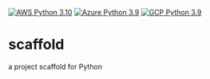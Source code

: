 [![AWS Python 3.10](https://github.com/lk6760/scaffold/actions/workflows/aws.yml/badge.svg)](https://github.com/lk6760/scaffold/actions/workflows/aws.yml)
[![Azure Python 3.9](https://github.com/lk6760/scaffold/actions/workflows/azure.yml/badge.svg)](https://github.com/lk6760/scaffold/actions/workflows/azure.yml)
[![GCP Python 3.9](https://github.com/lk6760/scaffold/actions/workflows/gcp.yml/badge.svg)](https://github.com/lk6760/scaffold/actions/workflows/gcp.yml)

# scaffold
a project scaffold for Python
